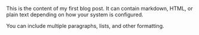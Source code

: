 This is the content of my first blog post. It can contain markdown, HTML, or plain text depending on how your system is configured.

You can include multiple paragraphs, lists, and other formatting.